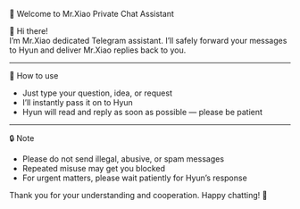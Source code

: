  🤖 Welcome to Mr.Xiao Private Chat Assistant

👋 Hi there!  
I’m Mr.Xiao dedicated Telegram assistant. I’ll safely forward your messages to Hyun and deliver Mr.Xiao replies back to you.

---

 📌 How to use

- Just type your question, idea, or request  
- I’ll instantly pass it on to Hyun  
- Hyun will read and reply as soon as possible — please be patient

---

 🔒 Note

- Please do not send illegal, abusive, or spam messages
- Repeated misuse may get you blocked
- For urgent matters, please wait patiently for Hyun’s response

Thank you for your understanding and cooperation. Happy chatting! 🙌
